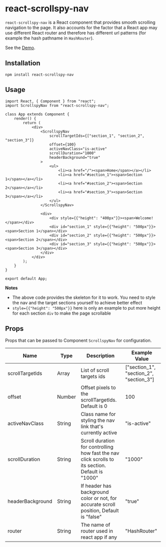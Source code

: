 # react-scrollspy-nav

`react-scrollspy-nav` is a React component that provides smooth scrolling navigation to the page. It also accounts for the factor that a React app may use different React router and therefore has different url patterns (for example the hash pathname in `HashRouter`).   

See the [Demo](https://StephenWeiXu.github.io/react-scrollspy-nav-example).

## Installation
`npm install react-scrollspy-nav`

## Usage
```
import React, { Component } from "react";
import ScrollspyNav from "react-scrollspy-nav";

class App extends Component {
    render() {
        return (
            <div>
                <ScrollspyNav
                    scrollTargetIds={["section_1", "section_2", "section_3"]}
                    offset={100}
                    activeNavClass="is-active"
                    scrollDuration="1000"
                    headerBackground="true"
                >
                    <ul>
                        <li><a href="/"><span>Home</span></a></li>
                        <li><a href="#section_1"><span>Section 1</span></a></li>
                        <li><a href="#section_2"><span>Section 2</span></a></li>
                        <li><a href="#section_3"><span>Section 3</span></a></li>
                    </ul>
                </ScrollspyNav>
                
                <div>
                    <div style={{"height": "400px"}}><span>Welcome!</span></div>
                    <div id="section_1" style={{"height": "500px"}}><span>Section 1</span></div>
                    <div id="section_2" style={{"height": "500px"}}><span>Section 2</span></div>
                    <div id="section_3" style={{"height": "500px"}}><span>Section 3</span></div>
                </div>
            </div>
        );
    }
}

export default App;
```

**Notes**

* The above code provides the skeleton for it to work. You need to style the nav and the target sections yourself to achieve better effect
* `style={{"height": "500px"}}` here is only an example to put more height for each section `div` to make the page scrollable


## Props

Props that can be passed to Component `ScrollspyNav` for configuration.

| Name | Type | Description | Example Value |
|------|------|------| ------ |
| scrollTargetIds | Array | List of scroll targets ids | ["section_1", "section_2", "section_3"] |
| offset | Number | Offset pixels to the scrollTargetIds. Default is 0 | 100 |
| activeNavClass | String | Class name for styling the nav link that's currently active | "is-active" |
| scrollDuration | String | Scroll duration for controlling how fast the nav click scrolls to its section. Default is "1000" | "1000" |
| headerBackground | String | If header has background color or not, for accurate scroll position, Default is "false" | "true" |
| router | String | The name of router used in react app if any | "HashRouter" |

